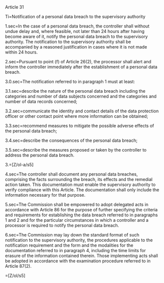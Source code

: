 Article 31

Ti=Notification of a personal data breach to the supervisory authority

1.sec=In the case of a personal data breach, the controller shall without undue delay and, where feasible, not later than 24 hours after having become aware of it, notify the personal data breach to the supervisory authority. The notification to the supervisory authority shall be accompanied by a reasoned justification in cases where it is not made within 24 hours.

2.sec=Pursuant to point (f) of Article 26(2), the processor shall alert and inform the controller immediately after the establishment of a personal data breach.

3.0.sec=The notification referred to in paragraph 1 must at least:

3.1.sec=describe the nature of the personal data breach including the categories and number of data subjects concerned and the categories and number of data records concerned;

3.2.sec=communicate the identity and contact details of the data protection officer or other contact point where more information can be obtained;

3.3.sec=recommend measures to mitigate the possible adverse effects of the personal data breach;

3.4.sec=describe the consequences of the personal data breach;

3.5.sec=describe the measures proposed or taken by the controller to address the personal data breach.

3.=[Z/ol-a/s5]

4.sec=The controller shall document any personal data breaches, comprising the facts surrounding the breach, its effects and the remedial action taken. This documentation must enable the supervisory authority to verify compliance with this Article. The documentation shall only include the information necessary for that purpose.

5.sec=The Commission shall be empowered to adopt delegated acts in accordance with Article 86 for the purpose of further specifying the criteria and requirements for establishing the data breach referred to in paragraphs 1 and 2 and for the particular circumstances in which a controller and a processor is required to notify the personal data breach.

6.sec=The Commission may lay down the standard format of such notification to the supervisory authority, the procedures applicable to the notification requirement and the form and the modalities for the documentation referred to in paragraph 4, including the time limits for erasure of the information contained therein. Those implementing acts shall be adopted in accordance with the examination procedure referred to in Article 87(2).

=[Z/ol/s5]